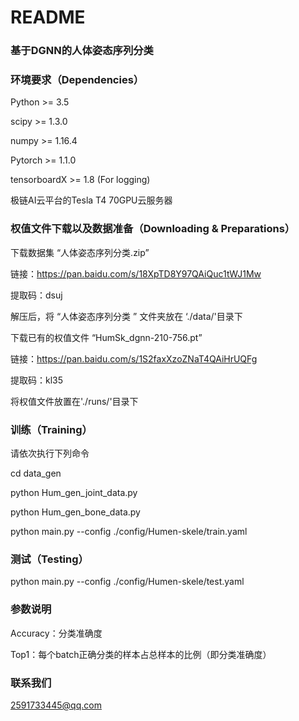 # README

### 基于DGNN的人体姿态序列分类

### 环境要求（Dependencies）

Python >= 3.5

scipy >= 1.3.0

numpy >= 1.16.4

Pytorch >= 1.1.0

tensorboardX >= 1.8 (For logging)

极链AI云平台的Tesla T4 70GPU云服务器



### 权值文件下载以及数据准备（Downloading & Preparations）

下载数据集 “人体姿态序列分类.zip”

链接：[https://pan.baidu.com/s/18XpTD8Y97QAiQuc1tWJ1Mw ](https://pan.baidu.com/s/18XpTD8Y97QAiQuc1tWJ1Mw )

提取码：dsuj

解压后，将 “人体姿态序列分类 ” 文件夹放在 ‘./data/'目录下

下载已有的权值文件 “HumSk_dgnn-210-756.pt”

链接：[https://pan.baidu.com/s/1S2faxXzoZNaT4QAiHrUQFg ](https://pan.baidu.com/s/1S2faxXzoZNaT4QAiHrUQFg )

提取码：kl35

将权值文件放置在'./runs/'目录下



### 训练（Training）

请依次执行下列命令

cd data_gen

python Hum_gen_joint_data.py

python Hum_gen_bone_data.py

python main.py --config ./config/Humen-skele/train.yaml



### 测试（Testing）

python main.py --config ./config/Humen-skele/test.yaml



### 参数说明

Accuracy：分类准确度

Top1：每个batch正确分类的样本占总样本的比例（即分类准确度）



### 联系我们

2591733445@qq.com

